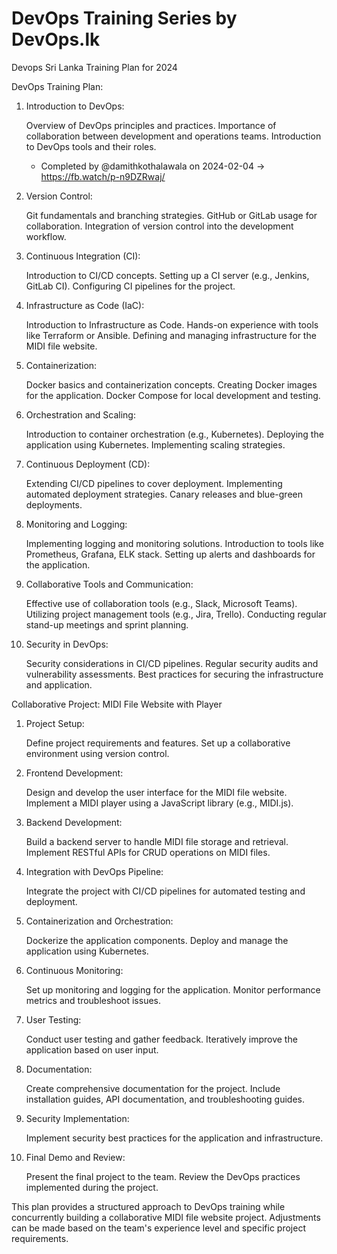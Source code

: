 # DevOps Training Series by DevOps.lk
Devops Sri Lanka Training Plan for 2024

DevOps Training Plan:
1. Introduction to DevOps:

    Overview of DevOps principles and practices.
    Importance of collaboration between development and operations teams.
    Introduction to DevOps tools and their roles.

    * Completed by @damithkothalawala on 2024-02-04 -> https://fb.watch/p-n9DZRwaj/

3. Version Control:

    Git fundamentals and branching strategies.
    GitHub or GitLab usage for collaboration.
    Integration of version control into the development workflow.

4. Continuous Integration (CI):

    Introduction to CI/CD concepts.
    Setting up a CI server (e.g., Jenkins, GitLab CI).
    Configuring CI pipelines for the project.

5. Infrastructure as Code (IaC):

    Introduction to Infrastructure as Code.
    Hands-on experience with tools like Terraform or Ansible.
    Defining and managing infrastructure for the MIDI file website.

6. Containerization:

    Docker basics and containerization concepts.
    Creating Docker images for the application.
    Docker Compose for local development and testing.

7. Orchestration and Scaling:

    Introduction to container orchestration (e.g., Kubernetes).
    Deploying the application using Kubernetes.
    Implementing scaling strategies.

8. Continuous Deployment (CD):

    Extending CI/CD pipelines to cover deployment.
    Implementing automated deployment strategies.
    Canary releases and blue-green deployments.

9. Monitoring and Logging:

    Implementing logging and monitoring solutions.
    Introduction to tools like Prometheus, Grafana, ELK stack.
    Setting up alerts and dashboards for the application.

10. Collaborative Tools and Communication:

    Effective use of collaboration tools (e.g., Slack, Microsoft Teams).
    Utilizing project management tools (e.g., Jira, Trello).
    Conducting regular stand-up meetings and sprint planning.

11. Security in DevOps:

    Security considerations in CI/CD pipelines.
    Regular security audits and vulnerability assessments.
    Best practices for securing the infrastructure and application.

Collaborative Project: MIDI File Website with Player
1. Project Setup:

    Define project requirements and features.
    Set up a collaborative environment using version control.

2. Frontend Development:

    Design and develop the user interface for the MIDI file website.
    Implement a MIDI player using a JavaScript library (e.g., MIDI.js).

3. Backend Development:

    Build a backend server to handle MIDI file storage and retrieval.
    Implement RESTful APIs for CRUD operations on MIDI files.

4. Integration with DevOps Pipeline:

    Integrate the project with CI/CD pipelines for automated testing and deployment.

5. Containerization and Orchestration:

    Dockerize the application components.
    Deploy and manage the application using Kubernetes.

6. Continuous Monitoring:

    Set up monitoring and logging for the application.
    Monitor performance metrics and troubleshoot issues.

7. User Testing:

    Conduct user testing and gather feedback.
    Iteratively improve the application based on user input.

8. Documentation:

    Create comprehensive documentation for the project.
    Include installation guides, API documentation, and troubleshooting guides.

9. Security Implementation:

    Implement security best practices for the application and infrastructure.

10. Final Demo and Review:

    Present the final project to the team.
    Review the DevOps practices implemented during the project.

This plan provides a structured approach to DevOps training while concurrently building a collaborative MIDI file website project. Adjustments can be made based on the team's experience level and specific project requirements.
